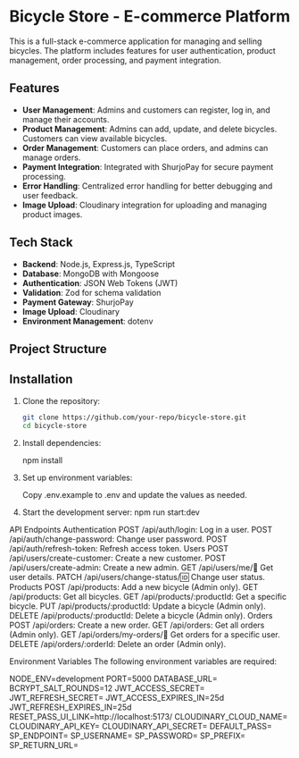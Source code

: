 # Bicycle Store - E-commerce Platform

This is a full-stack e-commerce application for managing and selling bicycles. The platform includes features for user authentication, product management, order processing, and payment integration.

## Features

- **User Management**: Admins and customers can register, log in, and manage their accounts.
- **Product Management**: Admins can add, update, and delete bicycles. Customers can view available bicycles.
- **Order Management**: Customers can place orders, and admins can manage orders.
- **Payment Integration**: Integrated with ShurjoPay for secure payment processing.
- **Error Handling**: Centralized error handling for better debugging and user feedback.
- **Image Upload**: Cloudinary integration for uploading and managing product images.

## Tech Stack

- **Backend**: Node.js, Express.js, TypeScript
- **Database**: MongoDB with Mongoose
- **Authentication**: JSON Web Tokens (JWT)
- **Validation**: Zod for schema validation
- **Payment Gateway**: ShurjoPay
- **Image Upload**: Cloudinary
- **Environment Management**: dotenv

## Project Structure

## Installation

1. Clone the repository:
   ```bash
   git clone https://github.com/your-repo/bicycle-store.git
   cd bicycle-store

2. Install dependencies:

    npm install

3. Set up environment variables:

    Copy .env.example to .env and update the values as needed.

4. Start the development server:
   npm run start:dev

API Endpoints
Authentication
POST /api/auth/login: Log in a user.
POST /api/auth/change-password: Change user password.
POST /api/auth/refresh-token: Refresh access token.
Users
POST /api/users/create-customer: Create a new customer.
POST /api/users/create-admin: Create a new admin.
GET /api/users/me/:email: Get user details.
PATCH /api/users/change-status/:id: Change user status.
Products
POST /api/products: Add a new bicycle (Admin only).
GET /api/products: Get all bicycles.
GET /api/products/:productId: Get a specific bicycle.
PUT /api/products/:productId: Update a bicycle (Admin only).
DELETE /api/products/:productId: Delete a bicycle (Admin only).
Orders
POST /api/orders: Create a new order.
GET /api/orders: Get all orders (Admin only).
GET /api/orders/my-orders/:email: Get orders for a specific user.
DELETE /api/orders/:orderId: Delete an order (Admin only).

Environment Variables
The following environment variables are required:

NODE_ENV=development
PORT=5000
DATABASE_URL=<your-mongodb-connection-string>
BCRYPT_SALT_ROUNDS=12
JWT_ACCESS_SECRET=<your-access-token-secret>
JWT_REFRESH_SECRET=<your-refresh-token-secret>
JWT_ACCESS_EXPIRES_IN=25d
JWT_REFRESH_EXPIRES_IN=25d
RESET_PASS_UI_LINK=http://localhost:5173/
CLOUDINARY_CLOUD_NAME=<your-cloudinary-cloud-name>
CLOUDINARY_API_KEY=<your-cloudinary-api-key>
CLOUDINARY_API_SECRET=<your-cloudinary-api-secret>
DEFAULT_PASS=<default-password>
SP_ENDPOINT=<shurjopay-endpoint>
SP_USERNAME=<shurjopay-username>
SP_PASSWORD=<shurjopay-password>
SP_PREFIX=<shurjopay-prefix>
SP_RETURN_URL=<shurjopay-return-url>